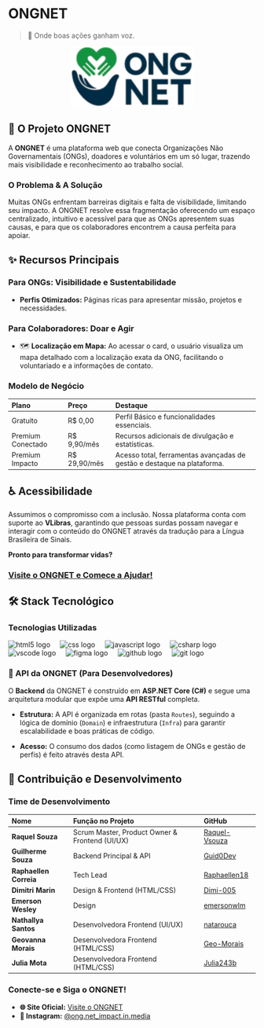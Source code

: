 # ONGNET

> 🫶 Onde boas ações ganham voz.

<p align="center">
  <img src="assets/logo-ongnet.png" alt="Logo ONGNET - Mãos em formato de coração" width="250"/>
</p>

## 🌟 O Projeto ONGNET

A **ONGNET** é uma plataforma web que conecta Organizações Não Governamentais (ONGs), doadores e voluntários em um só lugar, trazendo mais visibilidade e reconhecimento ao trabalho social.

### O Problema & A Solução

Muitas ONGs enfrentam barreiras digitais e falta de visibilidade, limitando seu impacto. A ONGNET resolve essa fragmentação oferecendo um espaço centralizado, intuitivo e acessível para que as ONGs apresentem suas causas, e para que os colaboradores encontrem a causa perfeita para apoiar.

## ✨ Recursos Principais

### Para ONGs: Visibilidade e Sustentabilidade

- **Perfis Otimizados:** Páginas ricas para apresentar missão, projetos e necessidades.

### Para Colaboradores: Doar e Agir
- 🗺️ **Localização em Mapa:** Ao acessar o card, o usuário visualiza um mapa detalhado com a localização exata da ONG, facilitando o voluntariado e a informações de contato.

### Modelo de Negócio

| Plano | Preço | Destaque |
| :--- | :--- | :--- |
| Gratuito | R$ 0,00 | Perfil Básico e funcionalidades essenciais. |
| Premium Conectado | R$ 9,90/mês | Recursos adicionais de divulgação e estatísticas. |
| Premium Impacto  | R$ 29,90/mês | Acesso total, ferramentas avançadas de gestão e destaque na plataforma. |

## ♿ Acessibilidade

Assumimos o compromisso com a inclusão. Nossa plataforma conta com suporte ao **VLibras**, garantindo que pessoas surdas possam navegar e interagir com o conteúdo do ONGNET através da tradução para a Língua Brasileira de Sinais.

**Pronto para transformar vidas?**

### [Visite o ONGNET e Comece a Ajudar!](https://guid0dev.github.io/ONGNET/)


## 🛠️ Stack Tecnológico

### Tecnologias Utilizadas

<div align="left">
  <img src="https://cdn.jsdelivr.net/gh/devicons/devicon/icons/html5/html5-original.svg" height="40" alt="html5 logo"  />
  <img width="12" />
  <img src="https://cdn.jsdelivr.net/gh/devicons/devicon/icons/css3/css3-original.svg" height="40" alt="css logo"  />
  <img width="12" />
  <img src="https://cdn.jsdelivr.net/gh/devicons/devicon/icons/javascript/javascript-plain.svg" height="40" alt="javascript logo"  />
  <img width="12" />
  <img src="https://cdn.jsdelivr.net/gh/devicons/devicon/icons/csharp/csharp-original.svg" height="40" alt="csharp logo"  />
  <img width="12" />
  <img src="https://cdn.jsdelivr.net/gh/devicons/devicon/icons/vscode/vscode-original.svg" height="40" alt="vscode logo"  />
  <img width="12" />
  <img src="https://cdn.jsdelivr.net/gh/devicons/devicon/icons/figma/figma-original.svg" height="40" alt="figma logo"  />
  <img width="12" />
  <img src="https://cdn.jsdelivr.net/gh/devicons/devicon/icons/github/github-original.svg" height="40" alt="github logo"  />
  <img width="12" />
  <img src="https://cdn.jsdelivr.net/gh/devicons/devicon/icons/git/git-original.svg" height="40" alt="git logo"  />
</div>

### 🔌 API da ONGNET (Para Desenvolvedores)

O **Backend** da ONGNET é construído em **ASP.NET Core (C\#)** e segue uma arquitetura modular que expõe uma **API RESTful** completa.

* **Estrutura:** A API é organizada em rotas (pasta `Routes`), seguindo a lógica de domínio (`Domain`) e infraestrutura (`Infra`) para garantir escalabilidade e boas práticas de código.

* **Acesso:** O consumo dos dados (como listagem de ONGs e gestão de perfis) é feito através desta API.

## 🤝 Contribuição e Desenvolvimento

### Time de Desenvolvimento

| Nome | Função no Projeto | GitHub |
| :--- | :--- | :--- |
| **Raquel Souza** | Scrum Master, Product Owner & Frontend (UI/UX) | [Raquel-Vsouza](https://github.com/Raquel-Vsouza) |
| **Guilherme Souza** | Backend Principal & API | [Guid0Dev](https://github.com/Guid0Dev) |
| **Raphaellen Correia** | Tech Lead | [Raphaellen18](https://github.com/Raphaellen18) |
| **Dimitri Marin** | Design & Frontend (HTML/CSS) | [Dimi-005](https://github.com/Dimi-005) |
| **Emerson Wesley** | Design | [emersonwlm](https://github.com/emersonwlm) |
| **Nathallya Santos** | Desenvolvedora Frontend (UI/UX) | [natarouca](https://github.com/natarouca) |
| **Geovanna Morais** | Desenvolvedora Frontend (HTML/CSS) | [Geo-Morais](https://github.com/Geo-Morais) |
| **Julia Mota** | Desenvolvedora Frontend (HTML/CSS) | [Julia243b](https://github.com/Julia243b) |

### Conecte-se e Siga o ONGNET!

* **🌐 Site Oficial:** [Visite o ONGNET](https://guid0dev.github.io/ONGNET/)
* **📸 Instagram:** [@ong.net_impact.in.media](https://www.instagram.com/ong.net_impact.in.media?utm_source=ig_web_button_share_sheet&igsh=ZDNlZDc0MzIxNw==)
